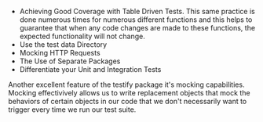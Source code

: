 
- Achieving Good Coverage with Table Driven Tests. This same practice is done numerous times for numerous different functions and this helps to guarantee that when any code changes are made to these functions, the expected functionality will not change.
- Use the test data Directory
- Mocking HTTP Requests
- The Use of Separate Packages
- Differentiate your Unit and Integration Tests



Another excellent feature of the testify package it's mocking capabilities. Mocking effectivively allows us to write replacement objects that mock the behaviors of certain objects in our code that we don't necessarily want to trigger every time we run our test suite.